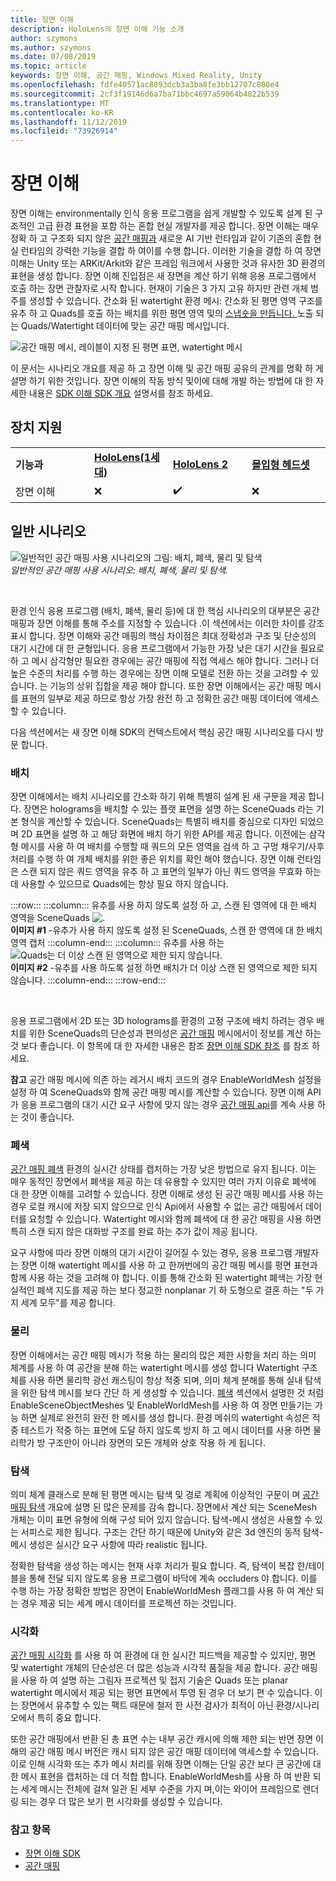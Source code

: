 ```yaml
---
title: 장면 이해
description: HoloLens의 장면 이해 기능 소개
author: szymons
ms.author: szymons
ms.date: 07/08/2019
ms.topic: article
keywords: 장면 이해, 공간 매핑, Windows Mixed Reality, Unity
ms.openlocfilehash: fdfe40571ac8893dcb3a3ba8fe3bb12707c800e4
ms.sourcegitcommit: 2cf3f19146d6a7ba71bbc4697a59064b4822b539
ms.translationtype: MT
ms.contentlocale: ko-KR
ms.lasthandoff: 11/12/2019
ms.locfileid: "73926914"
---
```

# <a name="scene-understanding"></a>장면 이해

장면 이해는 environmentally 인식 응용 프로그램을 쉽게 개발할 수 있도록 설계 된 구조적인 고급 환경 표현을 포함 하는 혼합 현실 개발자를 제공 합니다. 장면 이해는 매우 정확 하 고 구조화 되지 않은 [공간 매핑과](spatial-mapping.md) 새로운 AI 기반 런타임과 같이 기존의 혼합 현실 런타임의 강력한 기능을 결합 하 여이를 수행 합니다. 이러한 기술을 결합 하 여 장면 이해는 Unity 또는 ARKit/Arkit와 같은 프레임 워크에서 사용한 것과 유사한 3D 환경의 표현을 생성 합니다. 장면 이해 진입점은 새 장면을 계산 하기 위해 응용 프로그램에서 호출 하는 장면 관찰자로 시작 합니다. 현재이 기술은 3 가지 고유 하지만 관련 개체 범주를 생성할 수 있습니다. 간소화 된 watertight 환경 메시: 간소화 된 평면 영역 구조를 유추 하 고 Quads를 호출 하는 배치를 위한 평면 영역 및의 [스냅숏을 만듭니다. ](spatial-mapping.md)노출 되는 Quads/Watertight 데이터에 맞는 공간 매핑 메시입니다.

![공간 매핑 메시, 레이블이 지정 된 평면 표면, watertight 메시](images/SUScenarios.png)

이 문서는 시나리오 개요를 제공 하 고 장면 이해 및 공간 매핑 공유의 관계를 명확 하 게 설명 하기 위한 것입니다. 장면 이해의 작동 방식 및이에 대해 개발 하는 방법에 대 한 자세한 내용은 [SDK 이해 SDK 개요](scene-understanding-SDK.md) 설명서를 참조 하세요.

## <a name="device-support"></a>장치 지원

<table>
    <colgroup>
    <col width="25%" />
    <col width="25%" />
    <col width="25%" />
    <col width="25%" />
    </colgroup>
    <tr>
        <td><strong>기능과</strong></td>
        <td><a href="hololens-hardware-details.md"><strong>HoloLens(1세대)</strong></a></td>
        <td><a href="https://docs.microsoft.com/hololens/hololens2-hardware"><strong>HoloLens 2</strong></td>
        <td><a href="immersive-headset-hardware-details.md"><strong>몰입형 헤드셋</strong></a></td>
    </tr>
     <tr>
        <td>장면 이해</td>
        <td>❌</td>
        <td>✔️</td>
        <td>❌</td>
    </tr>
</table>

## <a name="common-usage-scenarios"></a>일반 시나리오

![일반적인 공간 매핑 사용 시나리오의 그림: 배치, 폐색, 물리 및 탐색](images/sm-concepts-1000px.png)<br>
*일반적인 공간 매핑 사용 시나리오: 배치, 폐색, 물리 및 탐색.*

<br>

환경 인식 응용 프로그램 (배치, 폐색, 물리 등)에 대 한 핵심 시나리오의 대부분은 공간 매핑과 장면 이해를 통해 주소를 지정할 수 있습니다 .이 섹션에서는 이러한 차이를 강조 표시 합니다. 장면 이해와 공간 매핑의 핵심 차이점은 최대 정확성과 구조 및 단순성의 대기 시간에 대 한 균형입니다. 응용 프로그램에서 가능한 가장 낮은 대기 시간을 필요로 하 고 메시 삼각형만 필요한 경우에는 공간 매핑에 직접 액세스 해야 합니다. 그러나 더 높은 수준의 처리를 수행 하는 경우에는 장면 이해 모델로 전환 하는 것을 고려할 수 있습니다. 는 기능의 상위 집합을 제공 해야 합니다. 또한 장면 이해에서는 공간 매핑 메시를 표현의 일부로 제공 하므로 항상 가장 완전 하 고 정확한 공간 매핑 데이터에 액세스할 수 있습니다.

 다음 섹션에서는 새 장면 이해 SDK의 컨텍스트에서 핵심 공간 매핑 시나리오를 다시 방문 합니다.

### <a name="placement"></a>배치

장면 이해에서는 배치 시나리오를 간소화 하기 위해 특별히 설계 된 새 구문을 제공 합니다. 장면은 holograms을 배치할 수 있는 플랫 표면을 설명 하는 SceneQuads 라는 기본 형식을 계산할 수 있습니다. SceneQuads는 특별히 배치를 중심으로 디자인 되었으며 2D 표면을 설명 하 고 해당 화면에 배치 하기 위한 API를 제공 합니다. 이전에는 삼각형 메시를 사용 하 여 배치를 수행할 때 쿼드의 모든 영역을 검색 하 고 구멍 채우기/사후 처리를 수행 하 여 개체 배치를 위한 좋은 위치를 확인 해야 했습니다. 장면 이해 런타임은 스캔 되지 않은 쿼드 영역을 유추 하 고 표면의 일부가 아닌 쿼드 영역을 무효화 하는 데 사용할 수 있으므로 Quads에는 항상 필요 하지 않습니다.

:::row:::
    :::column:::
       유추를 사용 하지 않도록 설정 하 고, 스캔 된 영역에 대 한 배치 영역을 SceneQuads ![.](images/SUQuads.png)<br>
       **이미지 #1** -유추가 사용 하지 않도록 설정 된 SceneQuads, 스캔 한 영역에 대 한 배치 영역 캡처
    :::column-end:::
        :::column:::
       유추를 사용 하는 ![Quads는 더 이상 스캔 된 영역으로 제한 되지 않습니다.](images/SUWatertight.png)<br>
        **이미지 #2** -유추를 사용 하도록 설정 하면 배치가 더 이상 스캔 된 영역으로 제한 되지 않습니다.
    :::column-end:::
:::row-end:::

<br>


응용 프로그램에서 2D 또는 3D holograms를 환경의 고정 구조에 배치 하려는 경우 배치를 위한 SceneQuads의 단순성과 편의성은 [공간 매핑](spatial-mapping.md) 메시에서이 정보를 계산 하는 것 보다 좋습니다. 이 항목에 대 한 자세한 내용은 참조 [장면 이해 SDK 참조](scene-understanding-SDK.md) 를 참조 하세요.

**참고** 공간 매핑 메시에 의존 하는 레거시 배치 코드의 경우 EnableWorldMesh 설정을 설정 하 여 SceneQuads와 함께 공간 매핑 메시를 계산할 수 있습니다. 장면 이해 API가 응용 프로그램의 대기 시간 요구 사항에 맞지 않는 경우 [공간 매핑 api](spatial-mapping.md#placement)를 계속 사용 하는 것이 좋습니다.

### <a name="occlusion"></a>폐색

[공간 매핑 폐색](spatial-mapping.md#occlusion) 환경의 실시간 상태를 캡처하는 가장 낮은 방법으로 유지 됩니다. 이는 매우 동적인 장면에서 폐색을 제공 하는 데 유용할 수 있지만 여러 가지 이유로 폐색에 대 한 장면 이해를 고려할 수 있습니다. 장면 이해로 생성 된 공간 매핑 메시를 사용 하는 경우 로컬 캐시에 저장 되지 않으므로 인식 Api에서 사용할 수 없는 공간 매핑에서 데이터를 요청할 수 있습니다. Watertight 메시와 함께 폐색에 대 한 공간 매핑을 사용 하면 특히 스캔 되지 않은 대화방 구조를 완료 하는 추가 값이 제공 됩니다.

요구 사항에 따라 장면 이해의 대기 시간이 길어질 수 있는 경우, 응용 프로그램 개발자는 장면 이해 watertight 메시를 사용 하 고 한꺼번에의 공간 매핑 메시를 평면 표현과 함께 사용 하는 것을 고려해 야 합니다. 이를 통해 간소화 된 watertight 폐색는 가장 현실적인 폐색 지도를 제공 하는 보다 정교한 nonplanar 기 하 도형으로 결혼 하는 "두 가지 세계 모두"를 제공 합니다.

### <a name="physics"></a>물리

장면 이해에서는 공간 매핑 메시가 적용 하는 물리의 많은 제한 사항을 처리 하는 의미 체계를 사용 하 여 공간을 분해 하는 watertight 메시를 생성 합니다 Watertight 구조체를 사용 하면 물리학 광선 캐스팅이 항상 적중 되며, 의미 체계 분해를 통해 실내 탐색을 위한 탐색 메시를 보다 간단 하 게 생성할 수 있습니다. [폐색](#occlusion) 섹션에서 설명한 것 처럼 EnableSceneObjectMeshes 및 EnableWorldMesh를 사용 하 여 장면 만들기는 가능 하면 실제로 완전히 완전 한 메시를 생성 합니다. 환경 메쉬의 watertight 속성은 적중 테스트가 적중 하는 표면에 도달 하지 않도록 방지 하 고 메시 데이터를 사용 하면 물리학가 방 구조만이 아니라 장면의 모든 개체와 상호 작용 하 게 됩니다.

### <a name="navigation"></a>탐색

의미 체계 클래스로 분해 된 평면 메시는 탐색 및 경로 계획에 이상적인 구문이 며 [공간 매핑 탐색](spatial-mapping.md#navigation) 개요에 설명 된 많은 문제를 감속 합니다. 장면에서 계산 되는 SceneMesh 개체는 이미 표면 유형에 의해 구성 되어 있지 않습니다. 탐색-메시 생성은 사용할 수 있는 서피스로 제한 됩니다. 구조는 간단 하기 때문에 Unity와 같은 3d 엔진의 동적 탐색-메시 생성은 실시간 요구 사항에 따라 realistic 됩니다.

정확한 탐색을 생성 하는 메시는 현재 사후 처리가 필요 합니다. 즉, 탐색이 복잡 한/테이블을 통해 전달 되지 않도록 응용 프로그램이 바닥에 계속 occluders 야 합니다. 이를 수행 하는 가장 정확한 방법은 장면이 EnableWorldMesh 플래그를 사용 하 여 계산 되는 경우 제공 되는 세계 메시 데이터를 프로젝션 하는 것입니다.

### <a name="visualization"></a>시각화

[공간 매핑 시각화](spatial-mapping.md#visualization) 를 사용 하 여 환경에 대 한 실시간 피드백을 제공할 수 있지만, 평면 및 watertight 개체의 단순성은 더 많은 성능과 시각적 품질을 제공 합니다. 공간 매핑을 사용 하 여 설명 하는 그림자 프로젝션 및 접지 기술은 Quads 또는 planar watertight 메시에서 제공 되는 평면 표면에서 투영 된 경우 더 보기 편 수 있습니다. 이는 장면에서 유추할 수 있는 팩트 때문에 철저 한 사전 검사가 최적이 아닌 환경/시나리오에서 특히 중요 합니다.

또한 공간 매핑에서 반환 된 총 표면 수는 내부 공간 캐시에 의해 제한 되는 반면 장면 이해의 공간 매핑 메시 버전은 캐시 되지 않은 공간 매핑 데이터에 액세스할 수 있습니다. 이로 인해 시각화 또는 추가 메시 처리를 위해 장면 이해는 단일 공간 보다 큰 공간에 대 한 메시 표현을 캡처하는 데 더 적합 합니다. EnableWorldMesh를 사용 하 여 반환 되는 세계 메시는 전체에 걸쳐 일관 된 세부 수준을 가지 며,이는 와이어 프레임으로 렌더링 되는 경우 더 많은 보기 편 시각화를 생성할 수 있습니다.

### <a name="see-also"></a>참고 항목

* [장면 이해 SDK](scene-understanding-SDK.md)
* [공간 매핑](spatial-mapping.md)
